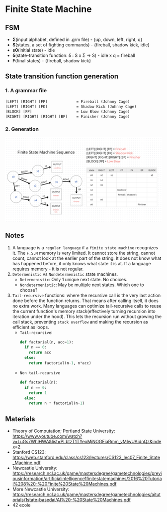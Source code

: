 # Finite State Machine

## FSM
  - **Σ**(input alphabet, defined in .grm file) - {up, down, left, right, q}
  - **S**(states, a set of fighting commands) - {fireball, shadow kick, idle}
  - **s0**(initial state) - idle
  - **δ**(state-transition function: δ : S x Σ → S) - idle x q = fireball
  - **F**(final states) - {fireball, shadow kick}

## State transition function generation
### 1. A grammar file
```
[LEFT] [RIGHT] [FP]             = Fireball (Johnny Cage)
[LEFT] [RIGHT] [FK]             = Shadow Kick (Johnny Cage)
[BLOCK] [FP]                    = Low Blow (Johnny Cage)
[RIGHT] [RIGHT] [RIGHT] [BP]    = Finisher (Johnny Cage)
```

### 2. Generation
![arch](docs/fsm.png)


## Notes
1. A language is a `regular language` if a `finite state machine` recognizes it. The `F.S.M` memory is very limited. It cannot store the string, cannot count, cannot look at the earlier part of the string. It does not know what has happened before, it only knows what state it is at. If a language requires memory - it is not regular.
2. `Determenistic` vs `Nondetermenistic` state machines.
    - `Determenistic`: Only 1 unique next state. No choices.
    - `Nondetermenistic`: May be multiple next states. Which one to choose?
3. `Tail-recursive` functions: where the recursive call is the very last action done before the function returns. That means after calling itself, it does no extra work. Many languages can optimize tail-recursive calls to reuse the current function's memory stack(effectively turning recursion into iteration under the hood). This lets the recursion run without growing the call stack, preventing `stack overflow` and making the recursion as efficient as loops.
    - `Tail-recursive`:
      ```python
      def factorial(n, acc=1):
        if n == 0:
          return acc
        else:
          return factorial(n-1, n*acc) 
      ```
    - `Non tail-recursive`
      ```python
      def factorial(n):
        if n == 0:
          return 1
        else:
          return n * factorial(n-1) 
      ```

## Materials
- Theory of Computation; Portland State University: https://www.youtube.com/watch?v=LuGs7WhlHWA&list=PLbtzT1TYeoMjNOGEiaRmm_vMIwUAidnQz&index=2
- Stanford CS123: https://web.stanford.edu/class/cs123/lectures/CS123_lec07_Finite_State_Machine.pdf
- Newcastle University: https://research.ncl.ac.uk/game/mastersdegree/gametechnologies/previousinformation/artificialintelligence1finitestatemachines/2016%20Tutorial%208%20-%20Finite%20State%20Machines.pdf
- More Newcastle University: https://research.ncl.ac.uk/game/mastersdegree/gametechnologies/aitutorials/1state-basedai/AI%20-%20State%20Machines.pdf
- 42 ecole
